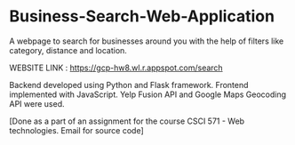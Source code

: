 # Business-Search-Web-Application
A webpage to search for businesses around you with the help of filters like category, distance and location.


WEBSITE LINK : https://gcp-hw8.wl.r.appspot.com/search

Backend developed using Python and Flask framework. Frontend implemented with JavaScript. Yelp Fusion API and Google Maps Geocoding API were used.

[Done as a part of an assignment for the course CSCI 571 - Web technologies. Email for source code]
